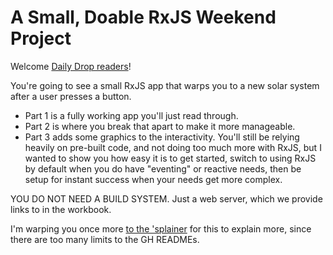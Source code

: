 # A Small, Doable RxJS Weekend Project

Welcome [Daily Drop readers](https://dailyfinds.hrbrmstr.dev/p/drop-241-2023-04-14-weekend-project)!

You're going to see a small RxJS app that warps you to a new solar system after a user presses a button.

- Part 1 is a fully working app you'll just read through.
- Part 2 is where you break that apart to make it more manageable.
- Part 3 adds some graphics to the interactivity. You'll still be relying heavily on pre-built code, and not doing too much more with RxJS, but I wanted to show you how easy it is to get started, switch to using RxJS by default when you do have "eventing" or reactive needs, then be setup for instant success when your needs get more complex.

YOU DO NOT NEED A BUILD SYSTEM. Just a web server, which we provide links to in the workbook.

I'm warping you once more [to the 'splainer](https://rud.is/rxjs-wpe/docs/) for this to explain more, since there are too many limits to the GH READMEs.

